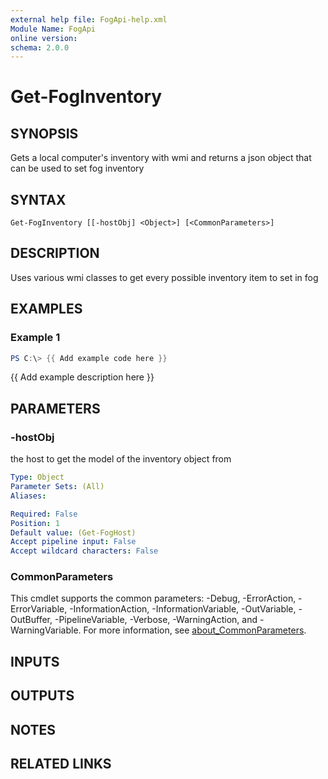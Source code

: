 ```yaml
---
external help file: FogApi-help.xml
Module Name: FogApi
online version:
schema: 2.0.0
---
```


# Get-FogInventory

## SYNOPSIS
Gets a local computer's inventory with wmi and returns 
a json object that can be used to set fog inventory

## SYNTAX

```
Get-FogInventory [[-hostObj] <Object>] [<CommonParameters>]
```

## DESCRIPTION
Uses various wmi classes to get every possible inventory item to set in fog

## EXAMPLES

### Example 1
```powershell
PS C:\> {{ Add example code here }}
```

{{ Add example description here }}

## PARAMETERS

### -hostObj
the host to get the model of the inventory object from

```yaml
Type: Object
Parameter Sets: (All)
Aliases:

Required: False
Position: 1
Default value: (Get-FogHost)
Accept pipeline input: False
Accept wildcard characters: False
```

### CommonParameters
This cmdlet supports the common parameters: -Debug, -ErrorAction, -ErrorVariable, -InformationAction, -InformationVariable, -OutVariable, -OutBuffer, -PipelineVariable, -Verbose, -WarningAction, and -WarningVariable. For more information, see [about_CommonParameters](http://go.microsoft.com/fwlink/?LinkID=113216).

## INPUTS

## OUTPUTS

## NOTES

## RELATED LINKS
